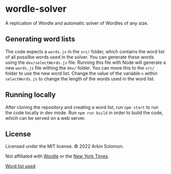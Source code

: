 # wordle-solver

A replication of Wordle and automatic solver of Wordles of any size. 

## Generating word lists

The code expects a `words.js` in the `src/` folder, which contains the word list of all possilbe words used in the solver. You can generate these words using the `dev/selectWords.js` file. Running this file with Node will generate a new `words.js` file withing the `dev/` folder. You can move this to the `src/` folder to use the new word list. Change the value of the variable `n` within `selectWords.js` to change the length of the words used in the word list.

## Running locally

After cloning the repository and creating a word list, run `npm start` to run the code locally in dev mode. Run `npm run build` in order to build the code, which can be served on a web server.

## License

Licensed under the MIT license. &copy; 2022 Arkin Solomon.

Not affiliated with [Wordle](https://www.nytimes.com/games/wordle/index.html) or the [New York Times](https://www.nytimes.com).

[Word list used](https://github.com/dwyl/english-words)
